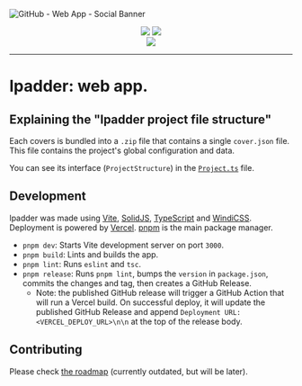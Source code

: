 ![GitHub - Web App - Social Banner](https://user-images.githubusercontent.com/59152884/177166304-5c79187c-4e43-4b37-8df3-9bd5d5130603.png)

<p align="center">
  <a href="https://lpadder.vercel.app" target="_blank"><img src="https://img.shields.io/static/v1?&label=&message=go to lpadder&color=%231E293B&style=for-the-badge"/></a> 
  <a href="https://docs-lpadder.vercel.app" target="_blank"><img src="https://img.shields.io/static/v1?&label=&message=documentation&color=%231E293B&style=for-the-badge"/></a>
  <br />
  <a href="https://dsc.gg/lpadder" target="_blank"><img src="https://img.shields.io/discord/989809458907602977?color=%231E293B&label=discord&labelColor=%231E293B&style=for-the-badge"/></a>
</p>

---

# lpadder: web app.

## Explaining the "lpadder project file structure"

Each covers is bundled into a `.zip` file that contains a single `cover.json` file.
This file contains the project's global configuration and data.

You can see its interface (`ProjectStructure`) in the [`Project.ts`](./src/types/Project.ts) file.

## Development

lpadder was made using [Vite](https://vitejs.dev), [SolidJS](https://solidjs.com), <!--[solid-start](https://github.com/solidjs/solid-start), -->[TypeScript](https://www.typescriptlang.org) and [WindiCSS](https://windicss.org). Deployment is powered by [Vercel](https://vercel.com). [pnpm](https://pnpm.io/) is the main package manager. <!--Finally, [MongoDB Atlas](https://www.mongodb.com/atlas/database) is used to host the main database.-->

- `pnpm dev`: Starts Vite development server on port `3000`.
- `pnpm build`: Lints and builds the app.
- `pnpm lint`: Runs `eslint` and `tsc`.
- `pnpm release`: Runs `pnpm lint`, bumps the `version` in `package.json`, commits the changes and tag, then creates a GitHub Release.
  - Note: the published GitHub release will trigger a GitHub Action that will run a Vercel build. On successful deploy, it will update the published GitHub Release and append `Deployment URL: <VERCEL_DEPLOY_URL>\n\n` at the top of the release body.

## Contributing

Please check [the roadmap](https://github.com/Vexcited/lpadder/projects/1) (currently outdated, but will be later).

